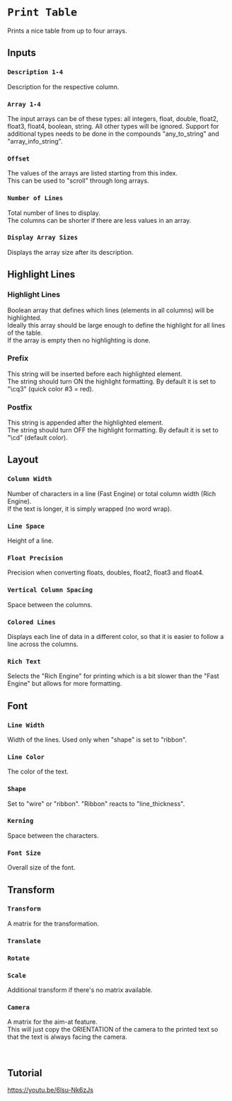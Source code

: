 # `Print Table`
Prints a nice table from up to four arrays.<br>


## Inputs

### `Description 1-4`
Description for the respective column.

### `Array 1-4`
The input arrays can be of these types: all integers, float, double, float2, float3, float4, boolean, string.
All other types will be ignored.
Support for additional types needs to be done in the compounds "any_to_string" and "array_info_string".

### `Offset`
The values of the arrays are listed starting from this index.<br>
This can be used to "scroll" through long arrays.

### `Number of Lines`
Total number of lines to display.<br>
The columns can be shorter if there are less values in an array.

### `Display Array Sizes`
Displays the array size after its description.

## Highlight Lines

### Highlight Lines
Boolean array that defines which lines (elements in all columns) will be highlighted.<br>
Ideally this array should be large enough to define the highlight for all lines of the table.<br>
If the array is empty then no highlighting is done.

### Prefix
This string will be inserted before each highlighted element.<br>
The string should turn ON the highlight formatting. By default it is set to "\cq3" (quick color #3 = red).

### Postfix
This string is appended after the highlighted element.<br>
The string should turn OFF the highlight formatting. By default it is set to "\cd" (default color).

## Layout

### `Column Width`
Number of characters in a line (Fast Engine) or total column width (Rich Engine).<br>
If the text is longer, it is simply wrapped (no word wrap).

### `Line Space`
Height of a line.

### `Float Precision`
Precision when converting floats, doubles, float2, float3 and float4.

### `Vertical Column Spacing`
Space between the columns.

### `Colored Lines`
Displays each line of data in a different color, so that it is easier to follow a line across the columns.

### `Rich Text`
Selects the "Rich Engine" for printing which is a bit slower than the "Fast Engine" but allows for more formatting.

## Font

### `Line Width`
Width of the lines.
Used only when "shape" is set to "ribbon".

### `Line Color`
The color of the text.

### `Shape`
Set to "wire" or "ribbon".
"Ribbon" reacts to "line_thickness".

### `Kerning`
Space between the characters.

### `Font Size`
Overall size of the font.

## Transform

### `Transform`
A matrix for the transformation.

### `Translate`
### `Rotate`
### `Scale`
Additional transform if there's no matrix available.

### `Camera`
A matrix for the aim-at feature.<br>
This will just copy the ORIENTATION of the camera to the printed text so that the text is always facing the camera.

<br>

## Tutorial

https://youtu.be/6lsu-Nk6zJs
<br><br>

